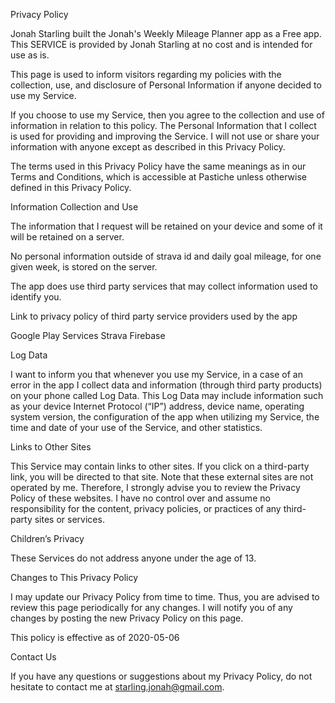 Privacy Policy

Jonah Starling built the Jonah's Weekly Mileage Planner app as a Free app. This SERVICE is provided by Jonah Starling at no cost and is intended for use as is.

This page is used to inform visitors regarding my policies with the collection, use, and disclosure of Personal Information if anyone decided to use my Service.

If you choose to use my Service, then you agree to the collection and use of information in relation to this policy. The Personal Information that I collect is used for providing and improving the Service. I will not use or share your information with anyone except as described in this Privacy Policy.

The terms used in this Privacy Policy have the same meanings as in our Terms and Conditions, which is accessible at Pastiche unless otherwise defined in this Privacy Policy.

Information Collection and Use

The information that I request will be retained on your device and some of it will be retained on a server.

No personal information outside of strava id and daily goal mileage, for one given week, is stored on the server.

The app does use third party services that may collect information used to identify you.

Link to privacy policy of third party service providers used by the app

Google Play Services
Strava
Firebase

Log Data

I want to inform you that whenever you use my Service, in a case of an error in the app I collect data and information (through third party products) on your phone called Log Data. This Log Data may include information such as your device Internet Protocol (“IP”) address, device name, operating system version, the configuration of the app when utilizing my Service, the time and date of your use of the Service, and other statistics.

Links to Other Sites

This Service may contain links to other sites. If you click on a third-party link, you will be directed to that site. Note that these external sites are not operated by me. Therefore, I strongly advise you to review the Privacy Policy of these websites. I have no control over and assume no responsibility for the content, privacy policies, or practices of any third-party sites or services.

Children’s Privacy

These Services do not address anyone under the age of 13.

Changes to This Privacy Policy

I may update our Privacy Policy from time to time. Thus, you are advised to review this page periodically for any changes. I will notify you of any changes by posting the new Privacy Policy on this page.

This policy is effective as of 2020-05-06

Contact Us

If you have any questions or suggestions about my Privacy Policy, do not hesitate to contact me at starling.jonah@gmail.com.
